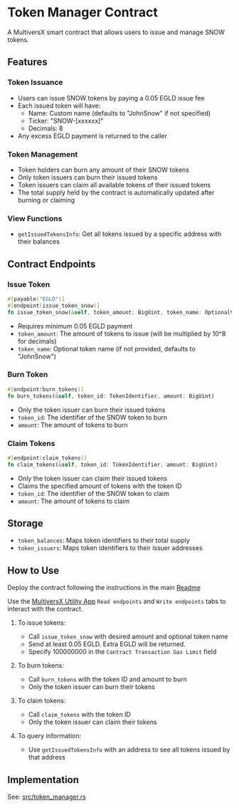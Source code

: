 # Token Manager Contract

A MultiversX smart contract that allows users to issue and manage SNOW tokens.

## Features

### Token Issuance

- Users can issue SNOW tokens by paying a 0.05 EGLD issue fee
- Each issued token will have:
  - Name: Custom name (defaults to "JohnSnow" if not specified)
  - Ticker: "SNOW-[xxxxxx]"
  - Decimals: 8
- Any excess EGLD payment is returned to the caller

### Token Management

- Token holders can burn any amount of their SNOW tokens
- Only token issuers can burn their issued tokens
- Token issuers can claim all available tokens of their issued tokens
- The total supply held by the contract is automatically updated after burning or claiming

### View Functions

- `getIssuedTokensInfo`: Get all tokens issued by a specific address with their balances

## Contract Endpoints

### Issue Token

```rust
#[payable("EGLD")]
#[endpoint(issue_token_snow)]
fn issue_token_snow(&self, token_amount: BigUint, token_name: OptionalValue<ManagedBuffer>)
```

- Requires minimum 0.05 EGLD payment
- `token_amount`: The amount of tokens to issue (will be multiplied by 10^8 for decimals)
- `token_name`: Optional token name (if not provided, defaults to "JohnSnow")

### Burn Token

```rust
#[endpoint(burn_tokens)]
fn burn_tokens(&self, token_id: TokenIdentifier, amount: BigUint)
```

- Only the token issuer can burn their issued tokens
- `token_id`: The identifier of the SNOW token to burn
- `amount`: The amount of tokens to burn

### Claim Tokens

```rust
#[endpoint(claim_tokens)]
fn claim_tokens(&self, token_id: TokenIdentifier, amount: BigUint)
```

- Only the token issuer can claim their issued tokens
- Claims the specified amount of tokens with the token ID
- `token_id`: The identifier of the SNOW token to claim
- `amount`: The amount of tokens to claim

## Storage

- `token_balances`: Maps token identifiers to their total supply
- `token_issuers`: Maps token identifiers to their issuer addresses

## How to Use

Deploy the contract following the instructions in the main [Readme](../README.md#deploying-and-testing-contracts)

Use the [MultiversX Utility App](https://utils.multiversx.com/) `Read endpoints` and `Write endpoints` tabs to interact with the contract.

1. To issue tokens:
   - Call `issue_token_snow` with desired amount and optional token name
   - Send at least 0.05 EGLD. Extra EGLD will be returned.
   - Specify 100000000 in the `Contract Transaction Gas Limit` field

2. To burn tokens:
   - Call `burn_tokens` with the token ID and amount to burn
   - Only the token issuer can burn their tokens

3. To claim tokens:
   - Call `claim_tokens` with the token ID
   - Only the token issuer can claim their tokens

4. To query information:
   - Use `getIssuedTokensInfo` with an address to see all tokens issued by that address

## Implementation

See: [src/token_manager.rs](src/token_manager.rs)
